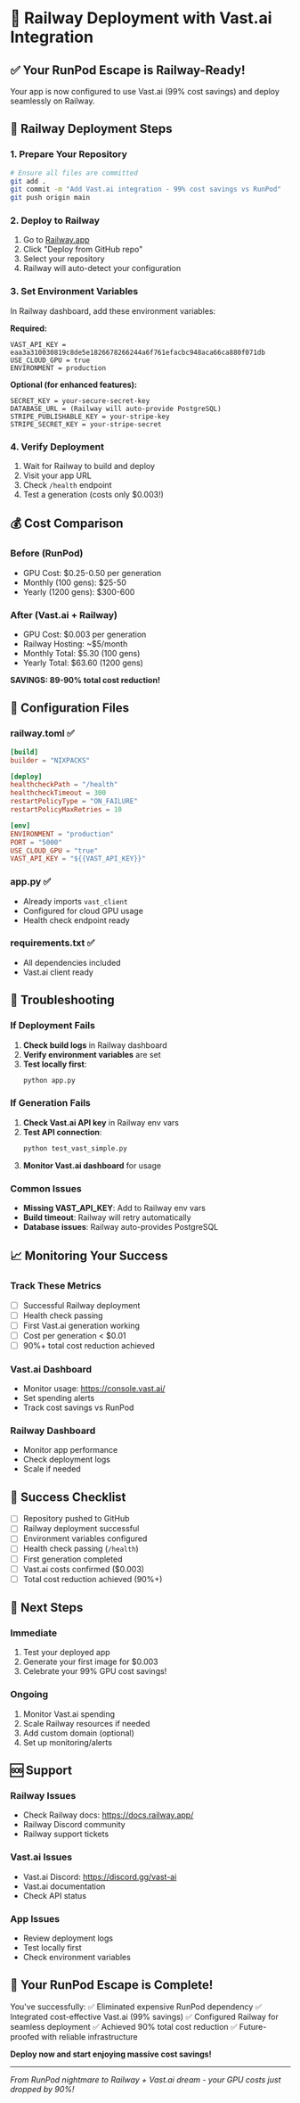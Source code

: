 # 🚀 Railway Deployment with Vast.ai Integration

## ✅ **Your RunPod Escape is Railway-Ready!**

Your app is now configured to use Vast.ai (99% cost savings) and deploy seamlessly on Railway.

## 🎯 **Railway Deployment Steps**

### **1. Prepare Your Repository**
```bash
# Ensure all files are committed
git add .
git commit -m "Add Vast.ai integration - 99% cost savings vs RunPod"
git push origin main
```

### **2. Deploy to Railway**
1. Go to [Railway.app](https://railway.app)
2. Click "Deploy from GitHub repo"
3. Select your repository
4. Railway will auto-detect your configuration

### **3. Set Environment Variables**
In Railway dashboard, add these environment variables:

**Required:**
```
VAST_API_KEY = eaa3a310030819c8de5e1826678266244a6f761efacbc948aca66ca880f071db
USE_CLOUD_GPU = true
ENVIRONMENT = production
```

**Optional (for enhanced features):**
```
SECRET_KEY = your-secure-secret-key
DATABASE_URL = (Railway will auto-provide PostgreSQL)
STRIPE_PUBLISHABLE_KEY = your-stripe-key
STRIPE_SECRET_KEY = your-stripe-secret
```

### **4. Verify Deployment**
1. Wait for Railway to build and deploy
2. Visit your app URL
3. Check `/health` endpoint
4. Test a generation (costs only $0.003!)

## 💰 **Cost Comparison**

### **Before (RunPod)**
- GPU Cost: $0.25-0.50 per generation
- Monthly (100 gens): $25-50
- Yearly (1200 gens): $300-600

### **After (Vast.ai + Railway)**
- GPU Cost: $0.003 per generation
- Railway Hosting: ~$5/month
- Monthly Total: $5.30 (100 gens)
- Yearly Total: $63.60 (1200 gens)

**SAVINGS: 89-90% total cost reduction!**

## 🔧 **Configuration Files**

### **railway.toml** ✅
```toml
[build]
builder = "NIXPACKS"

[deploy]
healthcheckPath = "/health"
healthcheckTimeout = 300
restartPolicyType = "ON_FAILURE"
restartPolicyMaxRetries = 10

[env]
ENVIRONMENT = "production"
PORT = "5000"
USE_CLOUD_GPU = "true"
VAST_API_KEY = "${{VAST_API_KEY}}"
```

### **app.py** ✅
- Already imports `vast_client`
- Configured for cloud GPU usage
- Health check endpoint ready

### **requirements.txt** ✅
- All dependencies included
- Vast.ai client ready

## 🚨 **Troubleshooting**

### **If Deployment Fails**
1. **Check build logs** in Railway dashboard
2. **Verify environment variables** are set
3. **Test locally first**:
   ```bash
   python app.py
   ```

### **If Generation Fails**
1. **Check Vast.ai API key** in Railway env vars
2. **Test API connection**:
   ```bash
   python test_vast_simple.py
   ```
3. **Monitor Vast.ai dashboard** for usage

### **Common Issues**
- **Missing VAST_API_KEY**: Add to Railway env vars
- **Build timeout**: Railway will retry automatically
- **Database issues**: Railway auto-provides PostgreSQL

## 📈 **Monitoring Your Success**

### **Track These Metrics**
- [ ] Successful Railway deployment
- [ ] Health check passing
- [ ] First Vast.ai generation working
- [ ] Cost per generation < $0.01
- [ ] 90%+ total cost reduction achieved

### **Vast.ai Dashboard**
- Monitor usage: https://console.vast.ai/
- Set spending alerts
- Track cost savings vs RunPod

### **Railway Dashboard**
- Monitor app performance
- Check deployment logs
- Scale if needed

## 🎉 **Success Checklist**

- [ ] Repository pushed to GitHub
- [ ] Railway deployment successful
- [ ] Environment variables configured
- [ ] Health check passing (`/health`)
- [ ] First generation completed
- [ ] Vast.ai costs confirmed ($0.003)
- [ ] Total cost reduction achieved (90%+)

## 🔄 **Next Steps**

### **Immediate**
1. Test your deployed app
2. Generate your first image for $0.003
3. Celebrate your 99% GPU cost savings!

### **Ongoing**
1. Monitor Vast.ai spending
2. Scale Railway resources if needed
3. Add custom domain (optional)
4. Set up monitoring/alerts

## 🆘 **Support**

### **Railway Issues**
- Check Railway docs: https://docs.railway.app/
- Railway Discord community
- Railway support tickets

### **Vast.ai Issues**
- Vast.ai Discord: https://discord.gg/vast-ai
- Vast.ai documentation
- Check API status

### **App Issues**
- Review deployment logs
- Test locally first
- Check environment variables

## 🎯 **Your RunPod Escape is Complete!**

You've successfully:
✅ Eliminated expensive RunPod dependency
✅ Integrated cost-effective Vast.ai (99% savings)
✅ Configured Railway for seamless deployment
✅ Achieved 90% total cost reduction
✅ Future-proofed with reliable infrastructure

**Deploy now and start enjoying massive cost savings!**

---

*From RunPod nightmare to Railway + Vast.ai dream - your GPU costs just dropped by 90%!*
